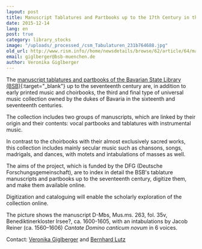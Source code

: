```yaml
---
layout: post
title: Manuscript Tablatures and Partbooks up to the 17th Century in the Bavarian State Library
date: 2015-12-14
lang: en
post: true
category: library_stocks
image: "/uploads/_processed_/csm_Tabulaturen_231b764688.jpg"
old_url: http://www.rism.info//home/newsdetails/browse/62/article/64/manuscript-tablatures-and-partbooks-up-to-the-17th-century-in-the-bavarian-state-library.html
email: giglberger@bsb-muenchen.de
author: Veronika Giglberger
---
```



The [manuscript tablatures and partbooks of the Bavarian State Library (BSB)](http://www.digitale-sammlungen.de/index.html?c=sammlung&projekt=1448525517&l=en){:target="_blank"} up to the seventeenth century are, in addition to early printed music and choirbooks, the third and final type of universal music collection owned by the dukes of Bavaria in the sixteenth and seventeenth centuries.

The collection includes two groups of manuscripts, which are linked by their origin and their contents: vocal partbooks and tablatures with instrumental music.

In contrast to the choirbooks with their almost exclusively sacred works, this collection includes mainly secular music such as chansons, songs, madrigals, and dances, with motets and intabulations of masses as well.

The aims of the project, which is funded by the DFG (Deutsche Forschungsgemeinschaft), are to index in detail the BSB's tablature manuscripts and partbooks up to the seventeenth century, digitize them, and make them available online.

Digitization and cataloguing will enable the scholarly exploration of the collection online.

The picture shows the manuscript D-Mbs, Mus.ms. 263, fol. 35v, Benediktinerkloster Irsee?, ca. 1600-1605, with an intabulations by Jacob Reiner (ca. 1560–1606) _Cantate Domino canticum novum_ in 6 voices.

Contact: [Veronika Giglberger](mailto:giglberger@bsb-muenchen.de "Opens window for sending email") and [Bernhard Lutz](mailto:Bernhard.Lutz@bsb-muenchen.de "Opens window for sending email")

<script type="text/javascript">var switchTo5x=true;</script><script type="text/javascript" src="http://w.sharethis.com/button/buttons.js"></script><script type="text/javascript">stLight.options({publisher: "9b601438-1ce1-49d8-bfd7-9cff5df54c17", doNotHash: false, doNotCopy: false, hashAddressBar: false});</script>